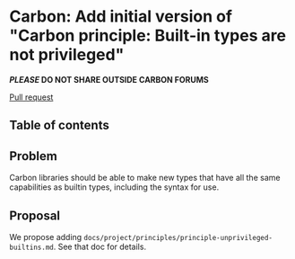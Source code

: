 # Carbon: Add initial version of "Carbon principle: Built-in types are not privileged"

<!--
Part of the Carbon Language, under the Apache License v2.0 with LLVM
Exceptions. See /LICENSE for license information.
SPDX-License-Identifier: Apache-2.0 WITH LLVM-exception
-->

**_PLEASE_ DO NOT SHARE OUTSIDE CARBON FORUMS**

[Pull request](https://github.com/carbon-language/carbon-lang/pull/57)

## Table of contents

<!-- START doctoc generated TOC please keep comment here to allow auto update -->
<!-- DON'T EDIT THIS SECTION, INSTEAD RE-RUN doctoc TO UPDATE -->
<!-- END doctoc generated TOC please keep comment here to allow auto update -->

## Problem

Carbon libraries should be able to make new types that have all the same
capabilities as builtin types, including the syntax for use.

## Proposal

We propose adding `docs/project/principles/principle-unprivileged-builtins.md`.
See that doc for details.
